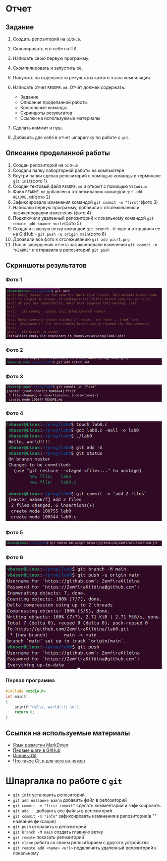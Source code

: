 # Отчет
## Задание

1. Создать репозиторий на `GitHub`.
2. Склонировать его себе на ПК.
3. Написать свою первую программу.
4. Скомпилировать и запустить ее.
5. Получить по отдельности результаты кажого этапа компиляции.
6. Написать отчет `README.md`. Отчёт должен содержать:
    - Задание
    - Описание проделанной работы
    - Консольные команды
    - Скриншоты результатов
    - Ссылки на используемые материалы

7. Сделать коммит и пуш.
8. Добавить для себя в отчет шпараглку по работе с `git`.

## Описание проделанной работы

1. Создан репозиторий на `GitHub`
2. Создали папку лаборторной работы на компьютере
3. Внутри папки сделан репозиторий с помощью команды в терминале `git init`(фото 1)
4. Создан тектовый файл ``README.md`` и открыт с помощью `VSCodium`
5. Файл `README.md` добавлен к отслеживанию командой ``git add README.md``(фото 2)
6. Зафиксировали изменения командой ``git commit -m "first"``(фото 3)
7. Написали первую программу, добавили к отслеживанию и зафиксировалии изменения (фото 4)
8. Подключили удаленный репозиторий к локальному командой ``git remote add <name> <url>``(фото 5)
9. Создали главную ветку командой ``git branch -M main`` и отправили ее на GitHub - ``git push -u origin main``(фото 6)
10. Добавили все фото к отслеживанию ``git add pic/1.png``
11. После завершения отчета зафиксировали изменения `git commit -m "README"` и отправили в репозиторий `git push`

## Скриншоты результатов
### Фото 1

![pic 1](pic/1.png)

### Фото 2

![pic 2](pic/2.png)

### Фото 3

![pic 3](pic/3.png)

### Фото 4

![pic 4](pic/4.png)

### Фото 5

![pic 5](pic/6.png)

### Фото 6

![pic 6](pic/5.png)

### Первая программа

```C
#include <stdio.h>
int main()
{
    printf("Hello, world!!!! \n");
    return 0;
}
```

## Ссылки на используемые материалы

- [Язык разметки MarkDown](https://doka.guide/tools/markdown/)
- [Первые шаги в GitHub](https://habr.com/ru/companies/yandex_praktikum/articles/700708/)
- [Основы Git](https://git-scm.com/book/ru/v2)
- [Что такое Git и для чего он нужен](https://practicum.yandex.ru/blog/chto-takoe-git-i-dlya-chego-nuzhen/)

# Шпаргалка по работе с `git`

- `git init` установить репозиторий
- `git add название файла` добавить файл в репозиторий 
- `git commit -m "first commit"` сделать комментарий и зафиксировать 
- `git add . ` добавить все файлы в репозиторий 
- `git commit -m "info"` зафиксировать изменения в репозитории(в "" название фиксации)
- `git push` отправить в репозиторий 
- `git branch -M main` создать главную ветку 
- `git remote` показать репозиторий
- `git clone` работа со своим репозиторием с другого устройства
- `git remote add <name> <url>` подключить удаленный репозиторий к локальному


[def]: pic/1.png